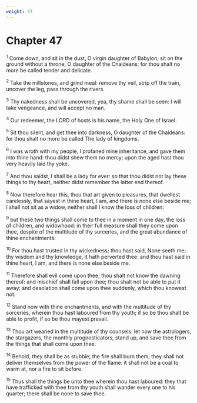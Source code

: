 ```yaml
---
weight: 47
---
```


# Chapter 47

<sup>1</sup> Come down, and sit in the dust, O virgin daughter of Babylon; sit on the ground without a throne, O daughter of the Chaldeans: for thou shalt no more be called tender and delicate. 

<sup>2</sup> Take the millstones, and grind meal: remove thy veil, strip off the train, uncover the leg, pass through the rivers. 

<sup>3</sup> Thy nakedness shall be uncovered, yea, thy shame shall be seen: I will take vengeance, and will accept no man. 

<sup>4</sup> Our redeemer, the LORD of hosts is his name, the Holy One of Israel. 

<sup>5</sup> Sit thou silent, and get thee into darkness, O daughter of the Chaldeans: for thou shalt no more be called The lady of kingdoms. 

<sup>6</sup> I was wroth with my people, I profaned mine inheritance, and gave them into thine hand: thou didst shew them no mercy; upon the aged hast thou very heavily laid thy yoke. 

<sup>7</sup> And thou saidst, I shall be a lady for ever: so that thou didst not lay these things to thy heart, neither didst remember the latter end thereof. 

<sup>8</sup> Now therefore hear this, thou that art given to pleasures, that dwellest carelessly, that sayest in thine heart, I am, and there is none else beside me; I shall not sit as a widow, neither shall I know the loss of children: 

<sup>9</sup> but these two things shall come to thee in a moment in one day, the loss of children, and widowhood: in their full measure shall they come upon thee, despite of the multitude of thy sorceries, and the great abundance of thine enchantments. 

<sup>10</sup> For thou hast trusted in thy wickedness; thou hast said, None seeth me; thy wisdom and thy knowledge, it hath perverted thee: and thou hast said in thine heart, I am, and there is none else beside me. 

<sup>11</sup> Therefore shall evil come upon thee; thou shalt not know the dawning thereof: and mischief shall fall upon thee; thou shalt not be able to put it away: and desolation shall come upon thee suddenly, which thou knowest not. 

<sup>12</sup> Stand now with thine enchantments, and with the multitude of thy sorceries, wherein thou hast laboured from thy youth; if so be thou shalt be able to profit, if so be thou mayest prevail. 

<sup>13</sup> Thou art wearied in the multitude of thy counsels: let now the astrologers, the stargazers, the monthly prognosticators, stand up, and save thee from the things that shall come upon thee. 

<sup>14</sup> Behold, they shall be as stubble; the fire shall burn them; they shall not deliver themselves from the power of the flame: it shall not be a coal to warm at, nor a fire to sit before. 

<sup>15</sup> Thus shall the things be unto thee wherein thou hast laboured: they that have trafficked with thee from thy youth shall wander every one to his quarter; there shall be none to save thee. 


